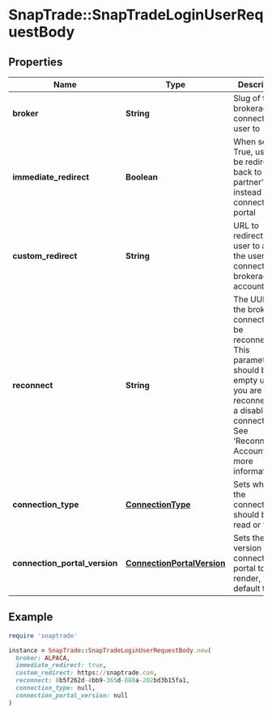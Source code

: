 # SnapTrade::SnapTradeLoginUserRequestBody

## Properties

| Name | Type | Description | Notes |
| ---- | ---- | ----------- | ----- |
| **broker** | **String** | Slug of the brokerage to connect the user to | [optional] |
| **immediate_redirect** | **Boolean** | When set to True, user will be redirected back to the partner&#39;s site instead of the connection portal | [optional] |
| **custom_redirect** | **String** | URL to redirect the user to after the user connects their brokerage account | [optional] |
| **reconnect** | **String** | The UUID of the brokerage connection to be reconnected. This parameter should be left empty unless you are reconnecting a disabled connection. See ‘Reconnecting Accounts’ for more information. | [optional] |
| **connection_type** | [**ConnectionType**](ConnectionType.md) | Sets whether the connection should be read or trade | [optional] |
| **connection_portal_version** | [**ConnectionPortalVersion**](ConnectionPortalVersion.md) | Sets the version of the connection portal to render, with a default to &#39;v2&#39; | [optional] |

## Example

```ruby
require 'snaptrade'

instance = SnapTrade::SnapTradeLoginUserRequestBody.new(
  broker: ALPACA,
  immediate_redirect: true,
  custom_redirect: https://snaptrade.com,
  reconnect: 8b5f262d-4bb9-365d-888a-202bd3b15fa1,
  connection_type: null,
  connection_portal_version: null
)
```

